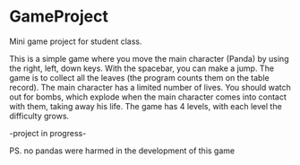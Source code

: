 # GameProject
Mini game project for student class.

This is a simple game where you move the main character (Panda) by using the right, left, down keys. With the spacebar, you can make a jump. 
The game is to collect all the leaves (the program counts them on the table record). 
The main character has a limited number of lives. 
You should watch out for bombs, which explode when the main character comes into contact with them, taking away his life. 
The game has 4 levels, with each level the difficulty grows.

-project in progress-

PS. no pandas were harmed in the development of this game
